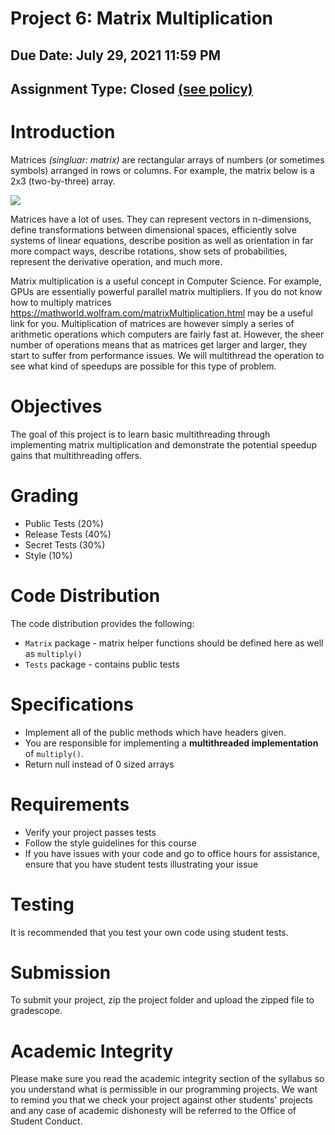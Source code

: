 # Project 6: Matrix Multiplication
## Due Date: July 29, 2021 11:59 PM
## Assignment Type: Closed [(see policy)](http://www.cs.umd.edu/class/summer2019/cmsc132/openClosedPolicy.shtml)

# Introduction

Matrices _(singluar: matrix)_ are rectangular arrays of numbers (or sometimes symbols) arranged in rows or columns. For example, the matrix below is a 2x3 (two-by-three) array.

<img src="https://latex.codecogs.com/png.latex?%5Cbg_white%20%5Cbegin%7Bbmatrix%7D%201%20%26%202%20%26%2034%20%5C%5C%2032%20%26%205%20%26%2094%20%5Cend%7Bbmatrix%7D" />

Matrices have a lot of uses. They can represent vectors in n-dimensions, define transformations between dimensional spaces, efficiently solve systems of linear equations, describe position as well as orientation in far more compact ways, describe rotations, show sets of probabilities, represent the derivative operation, and much more.

Matrix multiplication is a useful concept in Computer Science. For example, GPUs are essentially powerful parallel matrix multipliers. If you do not know how to multiply matrices https://mathworld.wolfram.com/matrixMultiplication.html may be a useful link for you.
Multiplication of matrices are however simply a series of arithmetic operations which computers are fairly fast at. However, the sheer number of operations means that as matrices get larger and larger, they start to suffer from performance issues. We will multithread the operation to see what kind of speedups are possible for this type of problem.

# Objectives
The goal of this project is to learn basic multithreading through implementing matrix multiplication and demonstrate the potential speedup gains that multithreading offers.

# Grading
* Public Tests (20%)
* Release Tests (40%)
* Secret Tests (30%)
* Style (10%)

# Code Distribution
The code distribution provides the following:
- `Matrix` package - matrix helper functions should be defined here as well as `multiply()`
- `Tests` package - contains public tests

# Specifications
- Implement all of the public methods which have headers given.
- You are responsible for implementing a **multithreaded implementation** of `multiply()`. 
- Return null instead of 0 sized arrays

# Requirements
- Verify your project passes tests 
- Follow the style guidelines for this course
- If you have issues with your code and go to office hours for assistance, ensure that you have student tests illustrating your issue

# Testing
It is recommended that you test your own code using student tests.

# Submission
To submit your project, zip the project folder and upload the zipped file to gradescope.

# Academic Integrity
Please make sure you read the academic integrity section of the syllabus so you understand what is permissible in our programming projects. We want to remind you that we check your project against other students' projects and any case of academic dishonesty will be referred to the Office of Student Conduct. 
